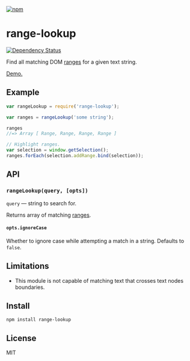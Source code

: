 [![npm](https://nodei.co/npm/range-lookup.png)](https://nodei.co/npm/range-lookup/)

# range-lookup

[![Dependency Status][david-badge]][david]

Find all matching DOM [ranges][range] for a given text string.

[Demo.][demo]

[range]: https://developer.mozilla.org/en-US/docs/Web/API/range
[demo]: https://eush77.github.io/range-lookup

[david]: https://david-dm.org/eush77/range-lookup
[david-badge]: https://david-dm.org/eush77/range-lookup.png

## Example

```js
var rangeLookup = require('range-lookup');

var ranges = rangeLookup('some string');

ranges
//=> Array [ Range, Range, Range, Range ]

// Highlight ranges.
var selection = window.getSelection();
ranges.forEach(selection.addRange.bind(selection));
```

## API

### `rangeLookup(query, [opts])`

`query` — string to search for.

Returns array of matching [ranges][range].

#### `opts.ignoreCase`

Whether to ignore case while attempting a match in a string. Defaults to `false`.

## Limitations

- This module is not capable of matching text that crosses text nodes boundaries.

## Install

```
npm install range-lookup
```

## License

MIT
